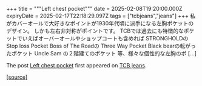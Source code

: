 +++
title = """Left chest pocket"""
date = 2025-02-08T19:20:00.000Z
expiryDate = 2025-02-17T22:18:29.097Z
tags = ["tcbjeans","jeans"]
+++
私がカバーオールで大好きなポイントが1930年代頃に派手になる左胸ポケットのデザイン。 しかも左右非対称がポイントです。 TCBでは過去にも特徴的なポケットでいえばオーバーオールやショップコートも含めれば STRONGHOLDのStop loss Pocket Boss of The Roadの Three Way Pocket Black bearの転がったポケット Uncle Sam の２階建てのポケット 等、様々な個性的な左胸のポ \[…\]

The post [Left chest pocket](http://tcbjeans.com/2025/02/09/51119) first appeared on [TCB jeans](http://tcbjeans.com).

[[source]](http://tcbjeans.com/2025/02/09/51119)
